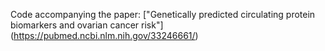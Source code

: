 Code accompanying the paper: ["Genetically predicted circulating protein biomarkers and ovarian cancer risk"] (https://pubmed.ncbi.nlm.nih.gov/33246661/)
